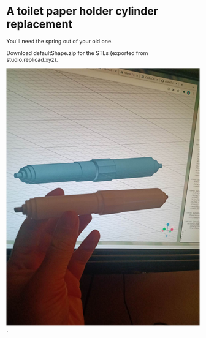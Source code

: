 # A toilet paper holder cylinder replacement

You'll need the spring out of your old one.

Download defaultShape.zip for the STLs (exported from studio.replicad.xyz).

![A picture of the holder](./holder.jpg).

